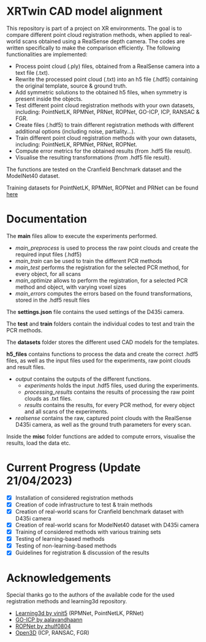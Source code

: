 # XRTwin CAD model alignment

This repository is part of a project on XR environments. The goal is to compare different point cloud registration methods, when applied to real-world scans obtained using a RealSense depth camera. The codes are written specifically to make the comparison efficiently. The following functionalities are implemented:
- Process point cloud (.ply) files, obtained from a RealSense camera into a text file (.txt).
- Rewrite the processed point cloud (.txt) into an h5 file (.hdf5) containing the original template, source & ground truth.
- Add symmetric solutions to the obtained h5 files, when symmetry is present inside the objects.
- Test different point cloud registration methods with your own datasets, including: PointNetLK, RPMNet, PRNet, ROPNet, GO-ICP, ICP, RANSAC & FGR.
- Create files (.hdf5) to train different registration methods with different additional options (including noise, partiality...).
- Train different point cloud registration methods with your own datasets, including: PointNetLK, RPMNet, PRNet, ROPNet.
- Compute error metrics for the obtained results (from .hdf5 file result).
- Visualise the resulting transformations (from .hdf5 file result).

The functions are tested on the Cranfield Benchmark dataset and the ModelNet40 dataset.

Training datasets for PointNetLK, RPMNet, ROPNet and PRNet can be found [here](https://vub-my.sharepoint.com/:f:/g/personal/menthy_denayer_vub_be/EgztyhoVz5JLianKSp7KcxEBhoGzQ2AWnmX_uOmPsXBKbQ?e=U3EBTC)

# Documentation
The __main__ files allow to execute the experiments performed. 
- _main_preprocess_ is used to process the raw point clouds and create the required input files (.hdf5)
- _main_train_ can be used to train the different PCR methods
- _main_test_ performs the registration for the selected PCR method, for every object, for all scans
- _main_optimize_ allows to perform the registration, for a selected PCR method and object, with varying voxel sizes
- _main_errors_ computes the errors based on the found transformations, stored in the .hdf5 result files

The __settings.json__ file contains the used settings of the D435i camera.

The __test__ and __train__ folders contain the individual codes to test and train the PCR methods.

The **datasets** folder stores the different used CAD models for the templates.

**h5_files** contains functions to process the data and create the correct .hdf5 files, as well as the input files used for the experiments, raw point clouds and result files.
- _output_ contains the outputs of the different functions.
  - _experiments_ holds the input .hdf5 files, used during the experiments.
  - _processing_results_ contains the results of processing the raw point clouds as .txt files.   
  - _results_ contains the results, for every PCR method, for every object and all scans of the experiments.
- _realsense_ contains the raw, captured point clouds with the RealSense D435i camera, as well as the ground truth parameters for every scan.

Inside the **misc** folder functions are added to compute errors, visualise the results, load the data etc.

# Current Progress (Update 21/04/2023)
- [x] Installation of considered registration methods
- [x] Creation of code infrastructure to test & train methods
- [x] Creation of real-world scans for Cranfield benchmark dataset with D435i camera
- [x] Creation of real-world scans for ModelNet40 dataset with D435i camera
- [X] Training of considered methods with various training sets
- [X] Testing of learning-based methods
- [X] Testing of non-learning-based methods
- [X] Guidelines for registration & discussion of the results

# Acknowledgements
Special thanks go to the authors of the available code for the used registration methods and learning3d repository.
- [Learning3d by vinit5](https://github.com/vinits5/learning3d#use-your-own-data) (RPMNet, PointNetLK, PRNet)
- [GO-ICP by aalavandhaann](https://github.com/aalavandhaann/go-icp_cython)
- [ROPNet by zhulf0804](https://github.com/zhulf0804/ROPNet)
- [Open3D](http://www.open3d.org/) (ICP, RANSAC, FGR)
